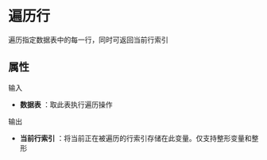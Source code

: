 # 遍历行

遍历指定数据表中的每一行，同时可返回当前行索引

## 属性

输入

- **数据表** ：取此表执行遍历操作

输出

- **当前行索引** ：将当前正在被遍历的行索引存储在此变量。仅支持整形变量和整形
